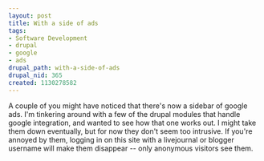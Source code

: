 ```yaml
--- 
layout: post
title: With a side of ads
tags: 
- Software Development
- drupal
- google
- ads
drupal_path: with-a-side-of-ads
drupal_nid: 365
created: 1130278582
---
```

A couple of you might have noticed that there's now a sidebar of google ads. I'm tinkering around with a few of the drupal modules that handle google integration, and wanted to see how that one works out. I might take them down eventually, but for now they don't seem too intrusive. If you're annoyed by them, logging in on this site with a livejournal or blogger username will make them disappear -- only anonymous visitors see them.
